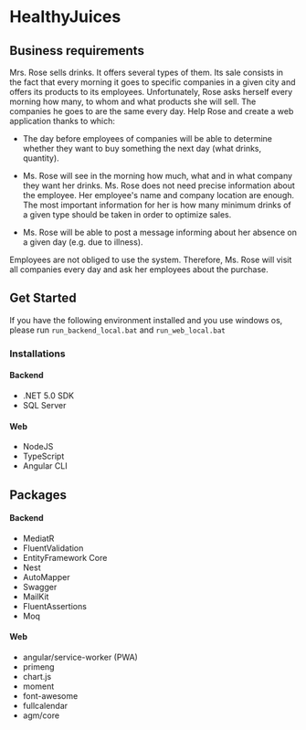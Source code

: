 # HealthyJuices

## Business requirements

Mrs. Rose sells drinks. It offers several types of them. Its sale consists in the fact that every morning it goes to specific companies in a given city and offers its products to its employees. Unfortunately, Rose asks herself every morning how many, to whom and what products she will sell. The companies he goes to are the same every day. Help Rose and create a web application thanks to which:

- The day before employees of companies will be able to determine whether they want to buy something the next day (what drinks, quantity).

- Ms. Rose will see in the morning how much, what and in what company they want her drinks. Ms. Rose does not need precise information about the employee. Her employee's name and company location are enough. The most important information for her is how many minimum drinks of a given type should be taken in order to optimize sales.

- Ms. Rose will be able to post a message informing about her absence on a given day (e.g. due to illness).

Employees are not obliged to use the system. Therefore, Ms. Rose will visit all companies every day and ask her employees about the purchase.

## Get Started

If you have the following environment installed and you use windows os, please run `run_backend_local.bat` and `run_web_local.bat`

### Installations

#### Backend
- .NET 5.0 SDK
- SQL Server

#### Web
- NodeJS
- TypeScript
- Angular CLI

## Packages

#### Backend

- MediatR
- FluentValidation
- EntityFramework Core
- Nest
- AutoMapper
- Swagger
- MailKit
- FluentAssertions
- Moq

#### Web

- angular/service-worker (PWA)
- primeng
- chart.js
- moment
- font-awesome
- fullcalendar
- agm/core
